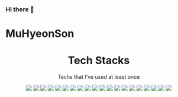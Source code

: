 ### Hi there 👋
# MuHyeonSon
<div align=center><h1>Tech Stacks</h1></div>
<div align=center>
  <p>Techs that I've used at least once</p>
  <img src="https://img.shields.io/badge/python-3776AB?style=flat-square&logo=python&logoColor=white"> 
  <img src="https://img.shields.io/badge/C-A8B9CC?style=flat-square&logo=C&logoColor=white">
  <img src="https://img.shields.io/badge/c++-00599C?style=flat-square&logo=c%2B%2B&logoColor=white">
  
  <img src="https://img.shields.io/badge/html5-E34F26?style=flat-square&logo=html5&logoColor=white"> 
  <img src="https://img.shields.io/badge/css-1572B6?style=flat-square&logo=css3&logoColor=white"> 
  <img src="https://img.shields.io/badge/javascript-F7DF1E?style=flat-square&logo=javascript&logoColor=black"> 


  

  <img src="https://img.shields.io/badge/MySQL-4479A1?style=flat-square&logo=mysql&logoColor=white"> 
  <img src="https://img.shields.io/badge/SQLite-003B57?style=flat-square&logo=SQLite&logoColor=white">
  <img src="https://img.shields.io/badge/PHP-777BB4?style=flat-square&logo=PHP&logoColor=white">

  <img src="https://img.shields.io/badge/linux-FCC624?style=flat-square&logo=linux&logoColor=black"> 

  
  <img src="https://img.shields.io/badge/github-181717?style=flat-square&logo=github&logoColor=white">
  <img src="https://img.shields.io/badge/git-F05032?style=flat-square&logo=git&logoColor=white">
  <img src="https://img.shields.io/badge/R-276DC3?style=flat-square&logo=R&logoColor=white">
  <img src="https://img.shields.io/badge/Perl-39457E?style=flat-square&logo=Perl&logoColor=white">
  <img src="https://img.shields.io/badge/Pytorch-EE4C2C?style=flat-square&logo=Pytorch&logoColor=white">
  <img src="https://img.shields.io/badge/TensorFlow-FF6F00?style=flat-square&logo=TensorFlow&logoColor=white">
  <img src="https://img.shields.io/badge/Keras-D00000?style=flat-square&logo=Keras&logoColor=white">
  <img src="https://img.shields.io/badge/pandas-150458?style=flat-square&logo=pandas&logoColor=white">
  <img src="https://img.shields.io/badge/Ubuntu-E95420?style=flat-square&logo=Ubuntu&logoColor=white">
  <img src="https://img.shields.io/badge/Qt-41CD52?style=flat-square&logo=Qt&logoColor=white">
  <!--<img src="https://img.shields.io/badge/Arduino-00979D?style=flat-square&logo=Arduino&logoColor=white">-->
  
  <br>
</div>
<!-- C, Perl, SQLite, PHP, MySql, Pytorch, Tesorflow, Keras, MONAI, UBUNTU, CSS3, R,
  <img src="https://img.shields.io/badge/R-276DC3?style=flat-square&logo=R&logoColor=white"/></a>&nbsp 
  <img src="https://img.shields.io/badge/Qt-41CD52?style=for-the-badge&logo=Qt&logoColor=white">
  <img src="https://img.shields.io/badge/쓰고자하는_텍스트-컬러코드?style=flat-square&logo=simpleicons에서_아이콘이름&logoColor=white"/></a>&nbsp  
-->
<!--
**MuHyeonSon/MuHyeonSon** is a ✨ _special_ ✨ repository because its `README.md` (this file) appears on your GitHub profile.

Here are some ideas to get you started:

- 🔭 I’m currently working on ...
- 🌱 I’m currently learning ...
- 👯 I’m looking to collaborate on ...
- 🤔 I’m looking for help with ...
- 💬 Ask me about ...
- 📫 How to reach me: ...
- 😄 Pronouns: ...
- ⚡ Fun fact: ...
-->
